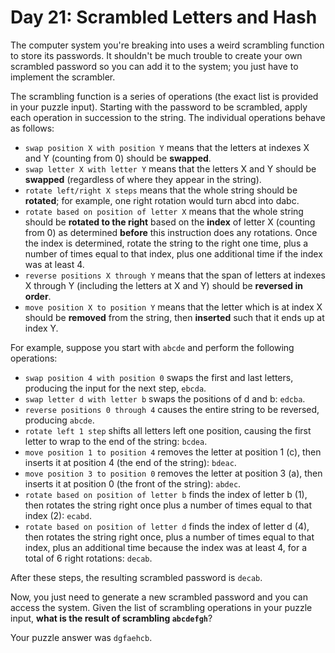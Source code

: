 # Day 21: Scrambled Letters and Hash

The computer system you're breaking into uses a weird scrambling function to store its passwords. It shouldn't be much trouble to create your own scrambled password so you can add it to the system; you just have to implement the scrambler.

The scrambling function is a series of operations (the exact list is provided in your puzzle input). Starting with the password to be scrambled, apply each operation in succession to the string. The individual operations behave as follows:

- `swap position X with position Y` means that the letters at indexes X and Y (counting from 0) should be **swapped**.
- `swap letter X with letter Y` means that the letters X and Y should be **swapped** (regardless of where they appear in the string).
- `rotate left/right X steps` means that the whole string should be **rotated**; for example, one right rotation would turn abcd into dabc.
- `rotate based on position of letter X` means that the whole string should be **rotated to the right** based on the **index** of letter X (counting from 0) as determined **before** this instruction does any rotations. Once the index is determined, rotate the string to the right one time, plus a number of times equal to that index, plus one additional time if the index was at least 4.
- `reverse positions X through Y` means that the span of letters at indexes X through Y (including the letters at X and Y) should be **reversed in order**.
- `move position X to position Y` means that the letter which is at index X should be **removed** from the string, then **inserted** such that it ends up at index Y.

For example, suppose you start with `abcde` and perform the following operations:

- `swap position 4 with position 0` swaps the first and last letters, producing the input for the next step, `ebcda`.
- `swap letter d with letter b` swaps the positions of d and b: `edcba`.
- `reverse positions 0 through 4` causes the entire string to be reversed, producing `abcde`.
- `rotate left 1 step` shifts all letters left one position, causing the first letter to wrap to the end of the string: `bcdea`.
- `move position 1 to position 4` removes the letter at position 1 (c), then inserts it at position 4 (the end of the string): `bdeac`.
- `move position 3 to position 0` removes the letter at position 3 (a), then inserts it at position 0 (the front of the string): `abdec`.
- `rotate based on position of letter b` finds the index of letter b (1), then rotates the string right once plus a number of times equal to that index (2): `ecabd`.
- `rotate based on position of letter d` finds the index of letter d (4), then rotates the string right once, plus a number of times equal to that index, plus an additional time because the index was at least 4, for a total of 6 right rotations: `decab`.

After these steps, the resulting scrambled password is `decab`.

Now, you just need to generate a new scrambled password and you can access the system. Given the list of scrambling operations in your puzzle input, **what is the result of scrambling `abcdefgh`**?

Your puzzle answer was `dgfaehcb`.
